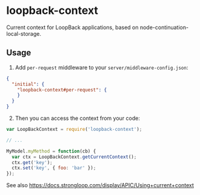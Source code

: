 # loopback-context

Current context for LoopBack applications, based on
node-continuation-local-storage.

## Usage

1) Add `per-request` middleware to your
`server/middleware-config.json`:

```json
{
  "initial": {
    "loopback-context#per-request": {
    }
  }
}
```

2) Then you can access the context from your code:

```js
var LoopBackContext = require('loopback-context');

// ...

MyModel.myMethod = function(cb) {
  var ctx = LoopBackContext.getCurrentContext();
  ctx.get('key');
  ctx.set('key', { foo: 'bar' });
});
```

See also https://docs.strongloop.com/display/APIC/Using+current+context
